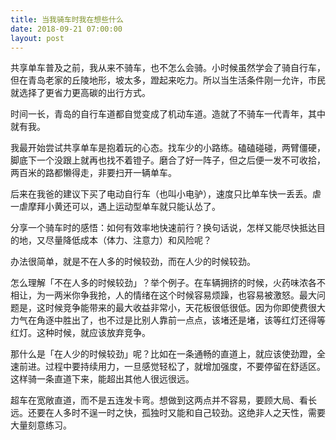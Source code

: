 ```yaml
---
title: 当我骑车时我在想些什么
date: 2018-09-21 07:00:00
layout: post
---
```


共享单车普及之前，我从来不骑车，也不怎么会骑。小时候虽然学会了骑自行车，但在青岛老家的丘陵地形，坡太多，蹬起来吃力。所以当生活条件刚一允许，市民就选择了更省力更高碳的出行方式。

时间一长，青岛的自行车道都自觉变成了机动车道。造就了不骑车一代青年，其中就有我。

我最开始尝试共享单车是抱着玩的心态。找车少的小路练。磕磕碰碰，两臂僵硬，脚底下一个没跟上就再也找不着镫子。磨合了好一阵子，但之后便一发不可收拾，两百米的路都懒得走，非要扫开一辆单车。

后来在我爸的建议下买了电动自行车（也叫小电驴），速度只比单车快一丢丢。虐一虐摩拜小黄还可以，遇上运动型单车就只能认怂了。

分享一个骑车时的感悟：如何有效率地快速前行？换句话说，怎样又能尽快抵达目的地，又尽量降低成本（体力、注意力）和风险呢？

办法很简单，就是不在人多的时候较劲，而在人少的时候较劲。

怎么理解「不在人多的时候较劲」？举个例子。在车辆拥挤的时候，火药味浓各不相让，为一两米你争我抢，人的情绪在这个时候容易烦躁，也容易被激怒。最大问题是，这时候竞争能带来的最大收益非常小，天花板很低很低。因为你即使费很大力气在角逐中胜出了，也不过是比别人靠前一点点，该堵还是堵，该等红灯还得等红灯。这种时候，就应该放弃竞争。

那什么是「在人少的时候较劲」呢？比如在一条通畅的直道上，就应该使劲蹬，全速前进。过程中要持续用力，一旦感觉轻松了，就增加强度，不要停留在舒适区。这样骑一条直道下来，能超出其他人很远很远。

超车在宽敞直道，而不是五连发卡弯。想做到这两点并不容易，要顾大局、看长远。还要在人多时不逞一时之快，孤独时又能和自己较劲。这绝非人之天性，需要大量刻意练习。


